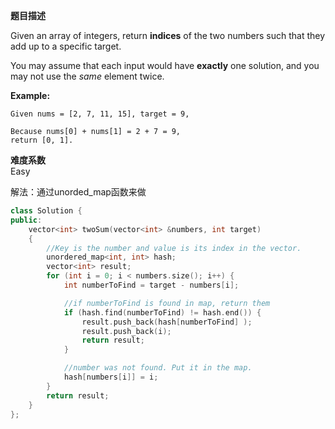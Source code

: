  **题目描述**   

Given an array of integers, return **indices** of the two numbers such that they add up to a specific target.

You may assume that each input would have **exactly** one solution, and you may not use the *same* element twice.

**Example:**

```
Given nums = [2, 7, 11, 15], target = 9,

Because nums[0] + nums[1] = 2 + 7 = 9,
return [0, 1].
```


**难度系数**    
Easy

解法：通过unorded_map函数来做
```c++
class Solution {
public:
	vector<int> twoSum(vector<int> &numbers, int target)
	{
		//Key is the number and value is its index in the vector.
		unordered_map<int, int> hash;
		vector<int> result;
		for (int i = 0; i < numbers.size(); i++) {
			int numberToFind = target - numbers[i];

			//if numberToFind is found in map, return them
			if (hash.find(numberToFind) != hash.end()) {
				result.push_back(hash[numberToFind] );
				result.push_back(i);
				return result;
			}

			//number was not found. Put it in the map.
			hash[numbers[i]] = i;
		}
		return result;
	}
};
```
